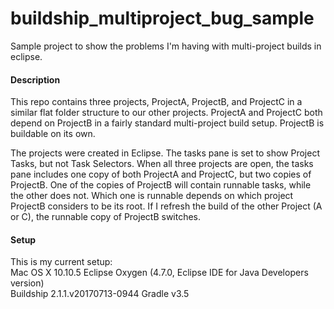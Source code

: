 # buildship_multiproject_bug_sample
Sample project to show the problems I'm having with multi-project builds in eclipse.

#### Description
This repo contains three projects, ProjectA, ProjectB, and ProjectC in a similar flat folder structure to our other projects.
ProjectA and ProjectC both depend on ProjectB in a fairly standard multi-project build setup. ProjectB is buildable on its own.

The projects were created in Eclipse. The tasks pane is set to show Project Tasks, but not Task Selectors. When all three projects
are open, the tasks pane includes one copy of both ProjectA and ProjectC, but two copies of ProjectB. One of the copies of ProjectB
will contain runnable tasks, while the other does not. Which one is runnable depends on which project ProjectB considers to be its root.
If I refresh the build of the other Project (A or C), the runnable copy of ProjectB switches.

#### Setup
This is my current setup:  
Mac OS X 10.10.5
Eclipse Oxygen (4.7.0, Eclipse IDE for Java Developers version)  
Buildship 2.1.1.v20170713-0944
Gradle v3.5
